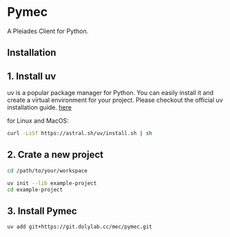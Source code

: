 # Pymec

A Pleiades Client for Python.

## Installation

## 1. Install uv

uv is a popular package manager for Python. You can easily install it and create a virtual environment for your project.
Please checkout the official uv installation guide. [here](https://docs.astral.sh/uv/getting-started/installation/)

for Linux and MacOS:

```bash
curl -LsSf https://astral.sh/uv/install.sh | sh
```

## 2. Crate a new project

```bash
cd /path/to/your/workspace

uv init --lib example-project
cd example-project
```

## 3. Install Pymec

```bash
uv add git+https://git.dolylab.cc/mec/pymec.git
```
